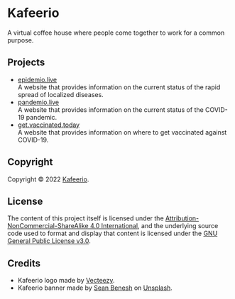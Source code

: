
# Kafeerio

A virtual coffee house where people come together to work for a common purpose.


## Projects

- [epidemio.live](https://github.com/kafeerio/epidemio.live)  
  A website that provides information on the current status of the rapid spread of localized diseases.
- [pandemio.live](https://github.com/kafeerio/pandemio.live)  
  A website that provides information on the current status of the COVID-19 pandemic.
- [get.vaccinated.today](https://github.com/kafeerio/get.vaccinated.today)  
  A website that provides information on where to get vaccinated against COVID-19.


## Copyright

Copyright &copy; 2022 [Kafeerio](https://kafeerio.org).


## License

The content of this project itself is licensed under the [Attribution-NonCommercial-ShareAlike 4.0 International](https://creativecommons.org/licenses/by-nc-sa/4.0/), and the underlying source code used to format and display that content is licensed under the [GNU General Public License v3.0](LICENSE).


## Credits

- Kafeerio logo made by [Vecteezy](https://www.vecteezy.com).
- Kafeerio banner made by [Sean Benesh](https://unsplash.com/@seanbenesh) on [Unsplash](https://unsplash.com).
